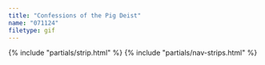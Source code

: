 ```yaml
---
title: "Confessions of the Pig Deist"
name: "071124"
filetype: gif
---
```


{% include "partials/strip.html" %}
{% include "partials/nav-strips.html" %}